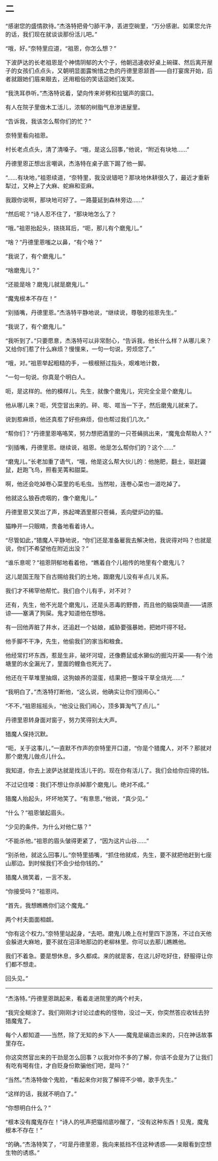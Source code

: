 <head>
<style>
body {
    font-size: 18px;
}
</style>
</head>

## 二

“感谢您的盛情款待。”杰洛特把骨勺舔干净，丢进空碗里，“万分感谢。如果您允许的话，我们现在就谈谈那份活儿吧。”

“哦，好。”奈特里应道，“祖恩，你怎么想？”

下波萨达的长老祖恩是个神情阴郁的大个子，他朝迅速收好桌上碗碟、然后离开屋子的女孩们点点头，又朝明显面露惋惜之色的丹德里恩颔首——自打宴席开始，后者就跟她们眉来眼去，还用粗俗的笑话逗她们发笑。

“我洗耳恭听。”杰洛特说着，望向传来斧劈和拉锯声的窗口。

有人在院子里做木工活儿，浓郁的树脂气息渗进屋里。

“告诉我，我该怎么帮你们的忙？”

奈特里看向祖恩。

村长老点点头，清了清嗓子。“哦，是这么回事，”他说，“附近有块地……”

丹德里恩正想出言嘲讽，杰洛特在桌子底下踢了他一脚。

“……有块地，”祖恩续道，“奈特里，我没说错吧？那块地休耕很久了，最近才重新犁过，又种上了大麻、蛇麻和亚麻。

我跟你说啊，那块地可好了。一路蔓延到森林旁边……”

“然后呢？”诗人忍不住了，“那块地怎么了？

“哦。”祖恩抬起头，挠挠耳后，“呃，那儿有个磨鬼儿。”

“啥？”丹德里恩嗤之以鼻，“有个啥？”

“我说了，有个磨鬼儿。”

“啥磨鬼儿？”

“还能是啥？磨鬼儿就是磨鬼儿。”

“魔鬼根本不存在！”

“别插嘴，丹德里恩。”杰洛特平静地说，“继续说，尊敬的祖恩先生。”

“我说了，有个磨鬼儿。”

“我听到了。”只要愿意，杰洛特可以非常耐心，“告诉我，他长什么样？从哪儿来？又给你们惹了什么麻烦？慢慢来，一句一句说，劳烦您了。”

“哦，对。”祖恩举起粗糙的手，一根根掰过指头，艰难地计数，

“一句一句说。你真是个明白人。

呃，是这样的。他的模样儿，先生，就像个磨鬼儿，完完全全是个磨鬼儿。

他从哪儿来？呃，凭空冒出来的。砰、嘭、哐当一下子，然后磨鬼儿就来了。

说到惹麻烦，他还真惹了好些麻烦，但也帮过我们几次。”

“帮你们？”丹德里恩咯咯笑，努力想把酒里的一只苍蝇挑出来，“魔鬼会帮助人？”

“别插嘴，丹德里恩。继续说，祖恩。他是怎么帮你们的？这个……”

“磨鬼儿。”长老加重了语气，“哦，他是这么帮大伙儿的：他施肥，翻土，驱赶鼹鼠，赶跑飞鸟，照看芜菁和甜菜。

啊，他还会吃掉卷心菜里的毛毛虫。当然啦，连卷心菜也一道吃掉了。

他就这么狼吞虎咽的，像个磨鬼儿。”

丹德里恩又笑出了声，拣起啤酒里那只苍蝇，丢向壁炉边的猫。

猫睁开一只眼睛，责备地看着诗人。

“尽管如此，”猎魔人平静地说，“你们还是准备雇我去解决他，我说得对吗？也就是说，你们不希望他在附近出没？”

“谁乐意呢？”祖恩阴郁地看着他，“瞧着自个儿祖传的地里有个磨鬼儿？

这儿是国王陛下自古赐给我们的土地，跟磨鬼儿没有半点儿关系。

我们才不稀罕他帮忙。我们自个儿有手，对不对？

还有，先生，他不光是个磨鬼儿，还是头恶毒的野兽，而且他的脑袋简直——请原谅——塞满了狗屎。鬼才知道他在想啥。

有一回他弄脏了井水，还追赶一个姑娘，威胁要强暴她，把她吓得不轻。

他手脚不干净，先生，他偷我们的家当和粮食。

他经常打坏东西，惹是生非，破坏河堤，还像麝鼠或水獭似的掘沟开渠——有个池塘里的水全漏光了，里面的鲤鱼也死光了。

他还在干草堆里抽烟，这狗娘养的混蛋，结果把一整垛干草全烧光……”

“我明白了。”杰洛特打断他，“这么说，他确实让你们很闹心。”

“不不，”祖恩摇摇头，“他没让我们闹心，顶多算淘气了点儿。”

丹德里恩转身面对窗子，努力笑得别太大声。

猎魔人保持沉默。

“呃，关于这事儿，”一直默不作声的奈特里开口道，“你是个猎魔人，对不？那就对那个磨鬼儿做点儿什么。

我知道，你去上波萨达就是找活儿干的。现在你有活儿了。我们会给你应得的钱。

不过记住喽：我们不想让你杀掉那个磨鬼儿。绝对不成。”

猎魔人抬起头，坏坏地笑了。“有意思，”他说，“真少见。”

“什么？”祖恩皱起眉头。

“少见的条件。为什么对他仁慈？”

“不能杀他。”祖恩的眉头皱得更紧了，“因为这片山谷……”

“别杀他，就这么回事儿。”奈特里插嘴，“抓住他就成，先生，要不就把他赶到七座山那边。到时候我们不会少给你钱的。”

猎魔人微笑着，一言不发。

“你接受吗？”祖恩问。

“首先，我想瞧瞧你们这个魔鬼。”

两个村夫面面相觑。

“你有这个权力。”奈特里站起身，“去吧。磨鬼儿晚上在村里四下游荡，不过白天他会躲进大麻地，要不就在沼泽地那边的老柳林里。你可以去那儿瞧瞧他。

我们不着急。要是想休息，多久都成。来的就是客，在这儿好吃好住，舒服得让你们都不想走。

回头见。”

---

“杰洛特。”丹德里恩跳起来，看着走进院里的两个村夫，

“我完全糊涂了。我们刚刚才讨论过虚构的怪物，没过一天，你突然答应收钱去狩猎魔鬼了。

每个人都知道——当然，除了无知的乡下人——魔鬼是编造出来的，只在神话故事里存在。

你这突然冒出来的干劲是怎么回事？以我对你不多的了解，你该不会是为了让我们有吃有喝有住，才自贬身份欺骗他们吧，是吗？”

“当然。”杰洛特做个鬼脸，“看起来你对我了解得不少嘛，歌手先生。”

“这样的话，我就不明白了。”

“你想明白什么？”

“根本没有魔鬼存在！”诗人的吼声把猫彻底吵醒了，“没有这种东西！见鬼，魔鬼根本不存在！”

“的确。”杰洛特笑了，“可是丹德里恩，我向来抵挡不住这种诱惑——亲眼看到空想生物的诱惑。”
